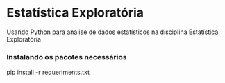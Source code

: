 # Estatística Exploratória

Usando Python para análise de dados estatísticos na disciplina Estatística Exploratória

### Instalando os pacotes necessários
pip install -r requeriments.txt